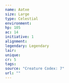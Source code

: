 ```yaml
---
name: Aatxe
size: Large
type: Celestial
environment: 
hp: 105
ac: 14
initiative: 1
alignment: 
legendary: Legendary
lair: 
unique: 
cr: 5
tags: 
source: "Creature Codex: 7"
url: ""
---
```

